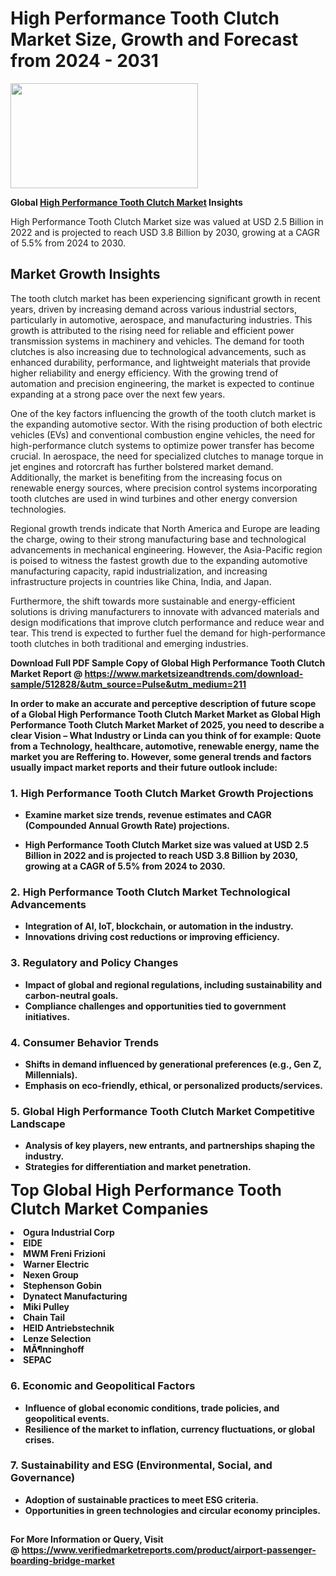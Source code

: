 <H1>High Performance Tooth Clutch Market Size, Growth and Forecast from 2024 - 2031</H1><img class="aligncenter size-medium wp-image-584254" src="https://thirdeyenews.in/wp-content/uploads/2024/09/Global-Market-Research-300x168.jpeg" alt="" width="300" height="168" /><p><strong>Global&nbsp;<a href="https://www.marketsizeandtrends.com/download-sample/512828/&amp;utm_source=Pulse&amp;utm_medium=211">High Performance Tooth Clutch Market</a> Insights</strong></p><p>High Performance Tooth Clutch Market size was valued at USD 2.5 Billion in 2022 and is projected to reach USD 3.8 Billion by 2030, growing at a CAGR of 5.5% from 2024 to 2030.</p><p><h2>Market Growth Insights</h2> <p>The tooth clutch market has been experiencing significant growth in recent years, driven by increasing demand across various industrial sectors, particularly in automotive, aerospace, and manufacturing industries. This growth is attributed to the rising need for reliable and efficient power transmission systems in machinery and vehicles. The demand for tooth clutches is also increasing due to technological advancements, such as enhanced durability, performance, and lightweight materials that provide higher reliability and energy efficiency. With the growing trend of automation and precision engineering, the market is expected to continue expanding at a strong pace over the next few years.</p> <p><strong></strong></p> <p>One of the key factors influencing the growth of the tooth clutch market is the expanding automotive sector. With the rising production of both electric vehicles (EVs) and conventional combustion engine vehicles, the need for high-performance clutch systems to optimize power transfer has become crucial. In aerospace, the need for specialized clutches to manage torque in jet engines and rotorcraft has further bolstered market demand. Additionally, the market is benefiting from the increasing focus on renewable energy sources, where precision control systems incorporating tooth clutches are used in wind turbines and other energy conversion technologies.</p> <p>Regional growth trends indicate that North America and Europe are leading the charge, owing to their strong manufacturing base and technological advancements in mechanical engineering. However, the Asia-Pacific region is poised to witness the fastest growth due to the expanding automotive manufacturing capacity, rapid industrialization, and increasing infrastructure projects in countries like China, India, and Japan.</p> <p>Furthermore, the shift towards more sustainable and energy-efficient solutions is driving manufacturers to innovate with advanced materials and design modifications that improve clutch performance and reduce wear and tear. This trend is expected to further fuel the demand for high-performance tooth clutches in both traditional and emerging industries.</p> <p><strong></p><p><span class=""><strong>Download Full PDF Sample Copy of Global High Performance Tooth Clutch Market Report</strong> @ <a href="https://www.marketsizeandtrends.com/download-sample/512828/&amp;utm_source=Pulse&amp;utm_medium=211" target="_blank">https://www.marketsizeandtrends.com/download-sample/512828/&amp;utm_source=Pulse&amp;utm_medium=211</a></span></p><p>In order to make an accurate and perceptive description of future scope of a Global&nbsp;High Performance Tooth Clutch Market Market as Global&nbsp;High Performance Tooth Clutch Market Market of 2025, you need to describe a clear Vision &ndash; What Industry or Linda can you think of for example: Quote from a Technology, healthcare, automotive, renewable energy, name the market you are Reffering to. However, some general trends and factors usually impact market reports and their future outlook include:</p><h3>1.&nbsp;<strong>High Performance Tooth Clutch Market Growth Projections</strong></h3><ul><li>Examine market size trends, revenue estimates and CAGR (Compounded Annual Growth Rate) projections.</li><li><p>High Performance Tooth Clutch Market size was valued at USD 2.5 Billion in 2022 and is projected to reach USD 3.8 Billion by 2030, growing at a CAGR of 5.5% from 2024 to 2030.</p></li></ul><h3>2.&nbsp;<strong>High Performance Tooth Clutch Market Technological Advancements</strong></h3><ul><li>Integration of AI, IoT, blockchain, or automation in the industry.</li><li>Innovations driving cost reductions or improving efficiency.</li></ul><h3>3.&nbsp;<strong>Regulatory and Policy Changes</strong></h3><ul><li>Impact of global and regional regulations, including sustainability and carbon-neutral goals.</li><li>Compliance challenges and opportunities tied to government initiatives.</li></ul><h3>4.&nbsp;<strong>Consumer Behavior Trends</strong></h3><ul><li>Shifts in demand influenced by generational preferences (e.g., Gen Z, Millennials).</li><li>Emphasis on eco-friendly, ethical, or personalized products/services.</li></ul><h3>5.&nbsp;<strong>Global High Performance Tooth Clutch Market Competitive Landscape</strong></h3><ul><li>Analysis of key players, new entrants, and partnerships shaping the industry.</li><li>Strategies for differentiation and market penetration.</li></ul><p data-pm-slice="1 1 []"><span style="color: inherit; font-family: inherit; font-size: 25px;">Top Global High Performance Tooth Clutch Market Companies</span></p><div class="" data-test-id=""><p><li>Ogura Industrial Corp</li><li> EIDE</li><li> MWM Freni Frizioni</li><li> Warner Electric</li><li> Nexen Group</li><li> Stephenson Gobin</li><li> Dynatect Manufacturing</li><li> Miki Pulley</li><li> Chain Tail</li><li> HEID Antriebstechnik</li><li> Lenze Selection</li><li> MÃ¶nninghoff</li><li> SEPAC</li></p></div><h3>6.&nbsp;<strong>Economic and Geopolitical Factors</strong></h3><ul><li>Influence of global economic conditions, trade policies, and geopolitical events.</li><li>Resilience of the market to inflation, currency fluctuations, or global crises.</li></ul><h3>7.&nbsp;<strong>Sustainability and ESG (Environmental, Social, and Governance)</strong></h3><ul><li>Adoption of sustainable practices to meet ESG criteria.</li><li>Opportunities in green technologies and circular economy principles.</li></ul><h2><strong style="font-size: 14px;">For More Information or Query, Visit @&nbsp;</strong><a style="background-color: #ffffff; font-size: 14px;" href="https://www.marketsizeandtrends.com/report/high-performance-tooth-clutch-market/" target="_blank">https://www.verifiedmarketreports.com/product/airport-passenger-boarding-bridge-market</a></h2>
